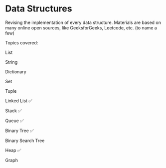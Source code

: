 # Data Structures

Revising the implementation of every data structure. Materials are based on many online open sources, like GeeksforGeeks, Leetcode, etc. (to name a few)

Topics covered:

List

String

Dictionary

Set

Tuple

Linked List ✅

Stack ✅

Queue ✅

Binary Tree ✅

Binary Search Tree

Heap ✅

Graph




